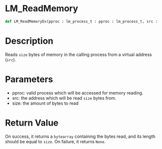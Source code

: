 # LM_ReadMemory

```python
def LM_ReadMemoryEx(pproc : lm_process_t : pproc : lm_process_t, src : int : src : int, size : int : size : int) -> Optional[None]:
```

# Description

Reads `size` bytes of memory in the calling process from a virtual address (`src`).

# Parameters

- pproc: valid process which will be accessed for memory reading.
- src: the address which will be read `size` bytes from.
- size: the amount of bytes to read

# Return Value

On success, it returns a `bytearray` containing the bytes read, and its length should be equal to `size`. On failure, it returns `None`.

